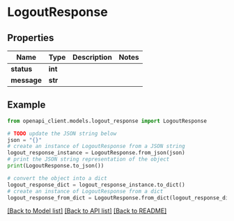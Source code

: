 # LogoutResponse


## Properties

Name | Type | Description | Notes
------------ | ------------- | ------------- | -------------
**status** | **int** |  | 
**message** | **str** |  | 

## Example

```python
from openapi_client.models.logout_response import LogoutResponse

# TODO update the JSON string below
json = "{}"
# create an instance of LogoutResponse from a JSON string
logout_response_instance = LogoutResponse.from_json(json)
# print the JSON string representation of the object
print(LogoutResponse.to_json())

# convert the object into a dict
logout_response_dict = logout_response_instance.to_dict()
# create an instance of LogoutResponse from a dict
logout_response_from_dict = LogoutResponse.from_dict(logout_response_dict)
```
[[Back to Model list]](../README.md#documentation-for-models) [[Back to API list]](../README.md#documentation-for-api-endpoints) [[Back to README]](../README.md)


